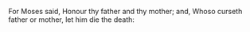 For Moses said, Honour thy father and thy mother; and, Whoso curseth father or mother, let him die the death:
